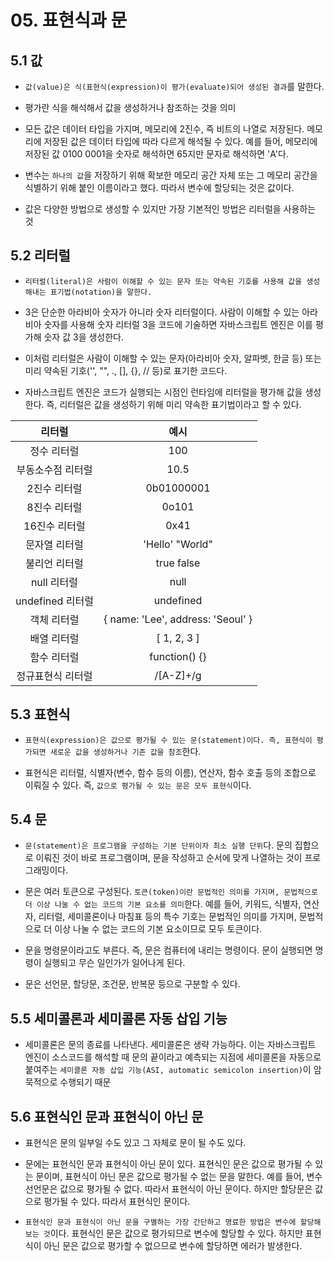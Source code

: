 # 05. 표현식과 문

## 5.1 값

- `값(value)은 식(표현식(expression)이 평가(evaluate)되어 생성된 결과`를 말한다.

- 평가란 식을 해석해서 값을 생성하거나 참조하는 것을 의미

- 모든 값은 데이터 타입을 가지며, 메모리에 2진수, 즉 비트의 나열로 저장된다. 메모리에 저장된 값은 데이터 타입에 따라 다르게 해석될 수 있다. 예를 들어, 메모리에 저장된 값 0100 0001을 숫자로 해석하면 65지만 문자로 해석하면 'A'다.

- 변수는 `하나의 값`을 저장하기 위해 확보한 메모리 공간 자체 또는 그 메모리 공간을 식별하기 위해 붙인 이름이라고 했다. 따라서 변수에 할당되는 것은 값이다.

- 값은 다양한 방법으로 생성할 수 있지만 가장 기본적인 방법은 리터럴을 사용하는 것

## 5.2 리터럴

- `리터럴(literal)은 사람이 이해할 수 있는 문자 또는 약속된 기호를 사용해 값을 생성해내는 표기법(notation)을 말한다.`

- 3은 단순한 아라비아 숫자가 아니라 숫자 리터럴이다. 사람이 이해할 수 있는 아라비아 숫자를 사용해 숫자 리터럴 3을 코드에 기술하면 자바스크립트 엔진은 이를 평가해 숫자 값 3을 생성한다.

- 이처럼 리터럴은 사람이 이해할 수 있는 문자(아라비아 숫자, 알파벳, 한글 등) 또는 미리 약속된 기호('', "", ., [], {}, // 등)로 표기한 코드다.

- 자바스크립트 엔진은 코드가 실행되는 시점인 런타임에 리터럴을 평가해 값을 생성한다. 즉, 리터럴은 값을 생성하기 위해 미리 약속한 표기법이라고 할 수 있다.

| 리터럴 | 예시 |
|:---:|:---:|
| 정수 리터럴 | 100 |
| 부동소수점 리터럴 | 10.5 |
| 2진수 리터럴 | 0b01000001 |
| 8진수 리터럴 | 0o101 |
| 16진수 리터럴 | 0x41 |
| 문자열 리터럴 | 'Hello' "World" |
| 불리언 리터럴 | true false |
| null 리터럴 | null |
| undefined 리터럴 | undefined |
| 객체 리터럴 | { name: 'Lee', address: 'Seoul' } |
| 배열 리터럴 | [ 1, 2, 3 ] |
| 함수 리터럴 | function() {} |
| 정규표현식 리터럴 | /[A-Z]+/g |

## 5.3 표현식

- `표현식(expression)은 값으로 평가될 수 있는 문(statement)이다. 즉, 표현식이 평가되면 새로운 값을 생성하거나 기존 값을 참조`한다.

- 표현식은 리터럴, 식별자(변수, 함수 등의 이름), 연산자, 함수 호출 등의 조합으로 이뤄질 수 있다. 즉, `값으로 평가될 수 있는 문은 모두 표현식`이다.

## 5.4 문

- `문(statement)은 프로그램을 구성하는 기본 단위이자 최소 실행 단위`다. 문의 집합으로 이뤄진 것이 바로 프로그램이며, 문을 작성하고 순서에 맞게 나열하는 것이 프로그래밍이다.

- 문은 여러 토큰으로 구성된다. `토큰(token)이란 문법적인 의미를 가지며, 문법적으로 더 이상 나눌 수 없는 코드의 기본 요소를 의미`한다. 예를 들어, 키워드, 식별자, 연산자, 리터럴, 세미콜론이나 마침표 등의 특수 기호는 문법적인 의미를 가지며, 문법적으로 더 이상 나눌 수 없는 코드의 기본 요소이므로 모두 토큰이다.

- 문을 명령문이라고도 부른다. 즉, 문은 컴퓨터에 내리는 명령이다. 문이 실행되면 명령이 실행되고 무슨 일인가가 일어나게 된다.

- 문은 선언문, 할당문, 조건문, 반복문 등으로 구분할 수 있다.

## 5.5 세미콜론과 세미콜론 자동 삽입 기능

- 세미콜론은 문의 종료를 나타낸다. 세미콜론은 생략 가능하다. 이는 자바스크립트 엔진이 소스코드를 해석할 때 문의 끝이라고 예측되는 지점에 세미콜론을 자동으로 붙여주는 `세미콜론 자동 삽입 기능(ASI, automatic semicolon insertion)`이 암묵적으로 수행되기 때문

## 5.6 표현식인 문과 표현식이 아닌 문

- 표현식은 문의 일부일 수도 있고 그 자체로 문이 될 수도 있다.

- 문에는 표현식인 문과 표현식이 아닌 문이 있다. 표현식인 문은 값으로 평가될 수 있는 문이며, 표현식이 아닌 문은 값으로 평가될 수 없는 문을 말한다. 예를 들어, 변수 선언문은 값으로 평가될 수 없다. 따라서 표현식이 아닌 문이다. 하지만 할당문은 값으로 평가될 수 있다. 따라서 표현식인 문이다.

- `표현식인 문과 표현식이 아닌 문을 구별하는 가장 간단하고 명료한 방법은 변수에 할당해 보는 것`이다. 표현식인 문은 값으로 평가되므로 변수에 할당할 수 있다. 하지만 표현식이 아닌 문은 값으로 평가할 수 없으므로 변수에 할당하면 에러가 발생한다.